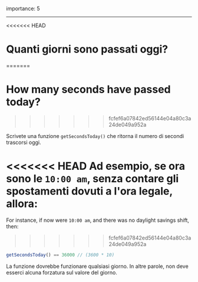 importance: 5

---

<<<<<<< HEAD
# Quanti giorni sono passati oggi?
=======
# How many seconds have passed today?
>>>>>>> fcfef6a07842ed56144e04a80c3a24de049a952a

Scrivete una funzione `getSecondsToday()` che ritorna il numero di secondi trascorsi oggi.

<<<<<<< HEAD
Ad esempio, se ora sono le `10:00 am`, senza contare gli spostamenti dovuti a l'ora legale, allora:
=======
For instance, if now were `10:00 am`, and there was no daylight savings shift, then:
>>>>>>> fcfef6a07842ed56144e04a80c3a24de049a952a

```js
getSecondsToday() == 36000 // (3600 * 10)
```

La funzione dovrebbe funzionare qualsiasi giorno. In altre parole, non deve esserci alcuna forzatura sul valore del giorno.
